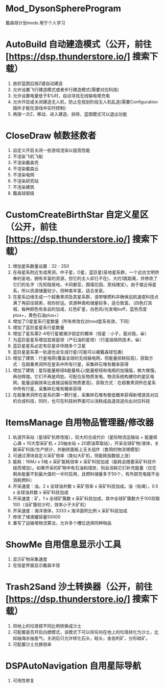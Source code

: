 # Mod_DysonSphereProgram

戴森球计划mods
用于个人学习

# AutoBuild 自动建造模式（公开，前往[https://dsp.thunderstore.io/] 搜索下载）
 1. 放好蓝图后按Z键自动建造
 2. 允许设置飞行建造模式或者步行建造模式(需要对应科技)  
 3. 允许设置电量低于$%时，自动寻找无线输电塔充电  
 4. 允许开启或关闭建造无人机，防止在规划阶段无人机乱造(需要Configuration插件才能在游戏中实时控制)  
 5. 再按一次Z、移动、进入建造、拆除、蓝图模式可以退出功能  

# CloseDraw 帧数拯救者
 1. 自定义开启关闭一些游戏渲染以提高性能
 2. 不渲染飞机飞船
 3. 不渲染戴森壳
 4. 不渲染戴森云
 5. 不渲染电网
 6. 不渲染研究站
 7. 不渲染建筑
 8. 戴森球层级

# CustomCreateBirthStar 自定义星区（公开，前往[https://dsp.thunderstore.io/] 搜索下载）
 1. 增加星系数量设置：32 - 250
 2. 在母星系附近生成黑洞，中子星，O星，蓝巨星(圣地星系群，一个远古文明供奉的圣地，拥有丰富的资源，但它的主人却已不在)，大约1跳距离，并修改了它们的名字（先知隐居地，卡冈都亚，围墙花园，至纯瑰宝）。由于接近母星系，所以资源储量较少，但种类丰富，适合发家。
 3. 在星系边缘生成一个超重黑洞及其星系群，请带够燃料并确保巡航速度科技点满了再前往探索，祝你好运。资源种类和储量较多，适合致富。（四色灯具城，每种颜色有各自的加成，红色矿星，白色风/光发电buff，蓝色亮度plus+，黄色石油plus+）
 4. 增加了O星星系行星数量（所有修改仅对mod星系有效，下同）
 5. 增加了蓝巨星星系行星数量
 6. 增加了星系第2-4号行星被潮汐锁定的概率（恒星：小子，面对我，😀）
 7. 为蓝巨星星系增加宜居星球（产石油的星球）（行星级隔热技术，😀）
 8. 蓝巨星星系必定有巨星并伴随多个卫星
 9. 蓝巨星星系第一轨道也会生成行星(可能可以被戴森球包裹)
 10. 增加了建筑：行星电网(覆盖全球的无线输电网，但能量损耗较高)，获取方式：在超重黑洞所在星系中所有行星，采集碎石堆有概率获得
 11. 增加了建筑：星际能量枢纽&能量核心(能量枢纽和电瓶的加强版，做大做强，再创辉煌。它们不再是鸡肋，可配合反物质发电，物流系统构建你的星区电网，能量运输效率比直接运输反物质更高)，获取方式：在超重黑洞所在星系中所有行星，采集碎石堆有概率获得
 12. 在超重黑洞所在星系的第一颗行星，采集碎石堆有极低概率获得新增道具对应的合成科技，同时，也可在科技树界面可以消耗成品道具逆向出对应科技
   
   
# ItemsManage 自用物品管理器/修改器
 1. 轨道开采站（星球矿机修改版），较大的合成代价（星际物流运输站 + 能量核心满 + 10大型采矿机 + 20抽水站 + 20原油萃取站），开采全球矿物/液体，关联采矿科技/生产统计，并删除面板上无关组件（套用的物流塔模型）
 2. 可通过滑块自定义采矿倍率（类似大矿机，但能耗指数级上涨）
 3. 能耗：16MJ x 5格 x 采矿能耗倍率 x 采矿科技加成（能耗会随着采矿科技升级而增加）。如果开采的矿物中有石油和煤炭，则会消耗它们补充能量（仅在剩余能量不到最大值的一半时启用，且燃料储量多于50个，有外部充电就不会消耗燃料）
 4. 开采速度：油，2 x 全球油井数 x 采矿倍率 x 采矿科技加成。油（枯竭），0.5 x 全球油井数 x 采矿科技加成
 5. 开采速度：矿，1 x 全球矿簇数 x 采矿科技加成，其中全球矿簇数大于100则取100（当矿簇较少时，效率小于大矿机）
 6. 开采速度：海洋液体，3333 x 海洋面积比例 x 采矿科技加成
 7. 修改了储液罐容量50000
 8. 重写了运输塔物流算法，允许多个槽位选择同种物品

# ShowMe 自用信息显示小工具
1. 显示矿物采集速度
2. 在恒星界面显示戴森半径
   
# Trash2Sand 沙土转换器（公开，前往[https://dsp.thunderstore.io/] 搜索下载）
1. 将地上的垃圾按不同比例转换成沙土
2. 可配置是否开启白嫖模式，该模式下可以将任何在地上的垃圾转化为沙土，比如抽海水抽氢气。关闭后只允许转化石头，硅头，金伯利矿，分形硅矿。
3. 可配置沙土兑换倍率

# DSPAutoNavigation 自用星际导航
1. 可用性修复